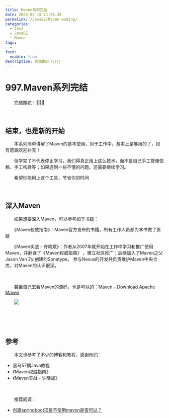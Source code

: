 ```yaml
---
title: Maven系列完结
date: 2023-05-15 11:55:35
permalink: /JavaEE/Maven-ending/
categories:
  - Java
  - JavaEE
  - Maven
tags:
  - 
feed:
  enable: true
description: 完结撒花！🌸🌸🌸
---
```

# 997.Maven系列完结

　　完结撒花！🌸🌸🌸
<!-- more -->
　　‍

## 结束，也是新的开始

　　本系列简单讲解了Maven的基本使用，对于工作中，基本上是够用的了，如有遗漏欢迎补充！

　　但学完了不代表停止学习，我们得真正用上这么技术，而不是自己手工管理依赖、手工构建等；如果遇到一些不懂的问题，还需要继续学习。

　　希望你能用上这个工具，节省你的时间

　　‍

## 深入Maven

　　如果想要深入Maven，可以参考如下书籍：

　　《Maven权威指南》：Maven官方发布的书籍，所有工作人员都为本书做了贡献

　　《Maven实战 - 许晓斌》：作者从2007年就开始在工作中学习和推广使用Maven，并翻译了《Maven权威指南》 ，建立社区推广；后续加入了Maven之父Jason Van Zyl创建的Sonatype， 参与Nexus的开发并负责维护Maven中央仓库，对Maven的认识很深。

　　‍

　　甚至自己去看Maven的源码，也是可以的：[Maven – Download Apache Maven](https://maven.apache.org/download.cgi)

　　​![](https://image.peterjxl.com/blog/image-20230410225318-5y67iqj.png)​

　　‍

　　‍

## 参考

　　本文也参考了不少的博客和教程，感谢他们：

* 黑马57期Java教程
* 《Maven权威指南》
* 《Maven实战 - 许晓斌》

　　‍

　　推荐阅读：

* [创建springboot项目不使用maven是否可以？](https://www.zhihu.com/question/381148343/answer/1101510577)
